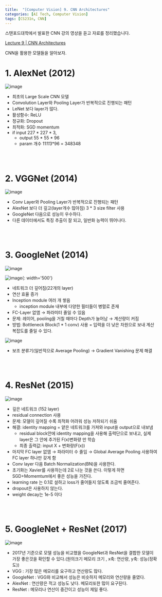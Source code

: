 ```yaml
---
title:  "[Computer Vision] 9. CNN Architectures"
categories: [AI Tech, Computer Vision]
tags: [CS231n, CNN]
---
```

스탠포드대학에서 발표한 CNN 강의 영상을 듣고 자료를 정리했습니다.

[Lecture 9 \| CNN Architectures](https://www.youtube.com/watch?v=DAOcjicFr1Y&list=PL3FW7Lu3i5JvHM8ljYj-zLfQRF3EO8sYv&index=9)<br>

CNN을 활용한 모델들을 알아보자.

# 1. AlexNet (2012)

![image](https://user-images.githubusercontent.com/89712324/221584851-fd26e026-a71b-486a-8d1e-2121e94decb2.png)

- 최초의 Large Scale CNN 모델
- Convolution Layer와 Pooling Layer가 반복적으로 진행되는 패턴
- LeNet 보다 layer가 많다.
- 활성함수: ReLU
- 정규화: Dropout
- 최적화: SGD momentum
- if input 227 * 227 * 3,
  - output 55 * 55 * 96
  - param 개수 11*11*3*96 = 348348
    

<br>
<br>


# 2. VGGNet (2014)

![image](https://user-images.githubusercontent.com/89712324/221585013-c6533210-15a4-44e6-a5c0-aa0e8a486823.png)


- Conv Layer와 Pooling Layer가 반복적으로 진행되는 패턴
- AlexNet 보다 더 깊고(layer개수 많아짐) 3 * 3 size filter 사용
- GoogleNet 다음으로 성능이 우수하다.
- 다른 데이터에서도 특징 추출이 잘 되고, 일반화 능력이 뛰어나다.

<br>
<br>

# 3. GoogleNet (2014)

![image](https://user-images.githubusercontent.com/89712324/221585131-9b8618ac-2d98-4916-8d3e-4550047670f5.png)

![image](https://user-images.githubusercontent.com/89712324/221507994-b4260eee-6f37-40ae-b9a5-3420b3a3207e.png){: width='500'}

- 네트워크 더 깊어짐(22개의 layer)
- 연산 효율 증가
- Inception module 여러 개 쌓음
    - inception module 내부에 다양한 필터들이 병렬로 존재
- FC-Layer 없앰 → 파라미터 줄일 수 있음
- 문제: 레이어, pooling을 거칠 때마다 Depth가 늘어남 → 계산량이 커짐
- 방법: Bottleneck Block(1 * 1 conv) 사용 = 입력을 더 낮은 차원으로 보내 계산 복잡도를 줄일 수 있다.

![image](https://user-images.githubusercontent.com/89712324/221508047-ecaffbc4-0ad9-472a-ae47-235a45b0d06d.png)

- 보조 분류기(일반적으로 Average Pooling) → Gradient Vanishing 문제 해결

<br>
<br>

# 4. ResNet (2015)

![image](https://user-images.githubusercontent.com/89712324/221585409-3c37ba8d-f5a6-4ab6-9738-5c02e5fe8605.png)

- 깊은 네트워크 (152 layer)
- residual connection 사용
- 문제: 모델이 깊어질 수록 최적화 어려워 성능 저하되기 쉬움
- 해결: identity mapping = 얕은 네트워크를 가져와 input을 output으로 내보냄
    - residual block안에 identity mapping을 사용해 출력단으로 보내고, 실제 layer은 그 안에 추가된 F(x)변화량 만 학습
    - 최종 출력값: input X + 변화량(F(x))
- 마지막 FC layer 없앰 → 파라미터 수 줄임 → Global Average Pooling 사용하여 FC layer 하나만 갖게 함
- Conv layer 다음 Batch Normalization(BN)을 사용한다.
- 초기화는 Xavier를 사용하는데 2로 나눈 것을 쓴다. 이렇게 하면 SGD+Momemtum에서 좋은 성능을 가진다.
- learning rate 는 0.1로 설하고 loss가 줄어들지 않도록 조금씩 줄여준다.
- dropout은 사용하지 않는다.
- weight decay는 1e-5 이다

<br>
<br>

# 5. GoogleNet + ResNet (2017)

![image](https://user-images.githubusercontent.com/89712324/221508118-1d1e0a2f-491e-4c7a-9e45-97f23e42d99a.png)

- 2017년 기준으로 모델 성능을 비교했을 GoogleNet과 ResNet을 결합한 모델이 가장 좋은것을 확인할 수 있다.(원의크기 메모리 크기 , x축: 연산량, y축: 성능(정확도))
- VGG : 기장 많은 메모리를 요구하고 연산량도 많다.
- GoogleNet : VGG와 비교해서 성능은 비슷하지 메모리와 연산량을 줄였다.
- AlexNet : 연산량은 적고 성능도 낮다. 메모리또한 많이 요구된다.
- ResNet : 메모리나 연산이 중간이고 성능이 제일 좋다.